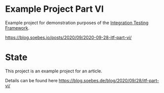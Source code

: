 <!---
 Licensed to the Apache Software Foundation (ASF) under one or more
 contributor license agreements.  See the NOTICE file distributed with
 this work for additional information regarding copyright ownership.
 The ASF licenses this file to You under the Apache License, Version 2.0
 (the "License"); you may not use this file except in compliance with
 the License.  You may obtain a copy of the License at

      http://www.apache.org/licenses/LICENSE-2.0

 Unless required by applicable law or agreed to in writing, software
 distributed under the License is distributed on an "AS IS" BASIS,
 WITHOUT WARRANTIES OR CONDITIONS OF ANY KIND, either express or implied.
 See the License for the specific language governing permissions and
 limitations under the License.
-->
# Example Project Part VI

Example project for demonstration purposes of the [Integration Testing Framework][itf].

https://blog.soebes.io/posts/2020/09/2020-09-28-itf-part-vi/

# State
This project is an example project for an article.

Details can be found here https://blog.soebes.de/blog/2020/09/28/itf-part-vi/


[itf]: https://khmarbaise.github.io/maven-it-extension/
